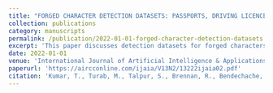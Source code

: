 ```yaml
---
title: "FORGED CHARACTER DETECTION DATASETS: PASSPORTS, DRIVING LICENCES AND VISA STICKERS"
collection: publications
category: manuscripts
permalink: /publication/2022-01-01-forged-character-detection-datasets
excerpt: 'This paper discusses detection datasets for forged characters in passports, driving licenses, and visa stickers.'
date: 2022-01-01
venue: 'International Journal of Artificial Intelligence & Applications'
paperurl: 'https://aircconline.com/ijaia/V13N2/13222ijaia02.pdf'
citation: 'Kumar, T., Turab, M., Talpur, S., Brennan, R., Bendechache, M. (2022). &quot;FORGED CHARACTER DETECTION DATASETS: PASSPORTS, DRIVING LICENCES AND VISA STICKERS.&quot; <i>International Journal of Artificial Intelligence & Applications</i>.'
---
```

